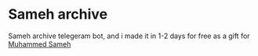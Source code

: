 # Sameh archive
Sameh archive telegeram bot, and i made it in 1-2 days for free as a gift for [Muhammed Sameh](t.me/Saicohat)
